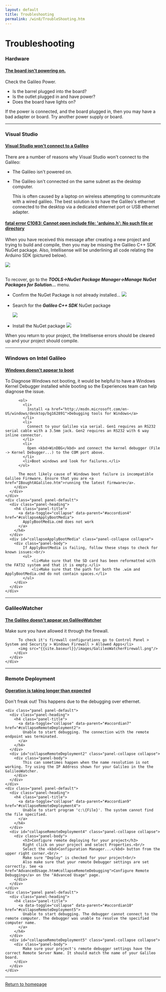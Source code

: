 ```yaml
---
layout: default
title: Troubleshooting
permalink: /win8/TroubleShooting.htm
---
```


<div class="jumbotron">
  <div class="container">
    <h1>Troubleshooting</h1>
  </div>
</div>

<div class="container">
  <h3>Hardware</h3>
  <div class="panel-group" id="accordion1">
    <div class="panel panel-default">
      <div class="panel-heading">
        <h4 class="panel-title">
          <a data-toggle="collapse" data-parent="#accordion1" href="#collapsePower">
            The board isn't powering on.
          </a>
        </h4>
      </div>
      <div id="collapsePower" class="panel-collapse collapse">
        <div class="panel-body">
          Check the Galileo Power.
          <ul>
            <li>Is the barrel plugged into the board?</li>
            <li>Is the outlet plugged in and have power?</li>
            <li>Does the board have lights on?</li>
          </ul>
          If the power is connected, and the board plugged in, then you may have a bad adapter or board. Try another power supply or board.
        </div>
      </div>
    </div>
  </div>
  <hr/>

  <h3>Visual Studio</h3>
  <div class="panel-group" id="accordion3">
    <div class="panel panel-default">
      <div class="panel-heading">
        <h4 class="panel-title">
          <a data-toggle="collapse" data-parent="#accordion3" href="#collapseWontConnect">
            Visual Studio won't connect to a Galileo
          </a>
        </h4>
      </div>
      <div id="collapseWontConnect" class="panel-collapse collapse">
        <div class="panel-body">
          There are a number of reasons why Visual Studio won't connect to the Galileo:
          <ul>
            <li>The Galileo isn't powered on.</li>
            <li>
              <p>The Galileo isn't connected on the same subnet as the desktop computer.</p>
              <p>This is often caused by a laptop on wireless attempting to communitcate with a wired galileo. The best solution is to have the Galileo's ethernet connected to the desktop via a dedicated ehternet port or USB ethernet adapter.</p>
            </li>
          </ul>
        </div>
      </div>
    </div>
    <div class="panel panel-default">
      <div class="panel-heading">
        <h4 class="panel-title">
          <a data-toggle="collapse" data-parent="#accordion3_1" href="#collapseNoNuGet">
            fatal error C1083: Cannot open include file: 'arduino.h': No such file or directory
          </a>
        </h4>
      </div>
      <div id="collapseNoNuGet" class="panel-collapse collapse">
        <div class="panel-body">
          <p>When you have received this message after creating a new project and trying to build and compile, then you may be missing the Galileo C++ SDK NuGet package. Also, Intellisense will be underlining all code relating the Arduino SDK (pictured below).</p>
		  <img src="{{site.baseurl}}/images/vs_missing_nuget_build_errors.png"><br/><br/>
		  <p>
            To recover, go to the <b><i>TOOLS-&gt;NuGet Package Manager-&gt;Manage NuGet Packages for Solution...</i></b> menu.<br/>
			<ul>
			  <li>
			    Confirm the NuGet Package is not already installed...
		        <img src="{{site.baseurl}}/images/nuget_not_installed.png">
			  </li>
			  <br/>
		      <li>
			    Search for the <b><i>Galileo C++ SDK</i></b> NuGet package</p>
		        <img src="{{site.baseurl}}/images/nuget_search.png">
			  </li>
			  <br/>
			  <li>
                Install the NuGet package
		        <img src="{{site.baseurl}}/images/nuget_search_galileo.png">
			  </li>
		    </ul>
		    When you return to your project, the Intellisense errors should be cleared up and your project should compile.
		  </p>
        </div>
      </div>
    </div>
  </div>
  <hr/>

  <h3>Windows on Intel Galileo</h3>
  <div class="panel-group" id="accordion4">
    <div class="panel panel-default">
      <div class="panel-heading">
        <h4 class="panel-title">
          <a data-toggle="collapse" data-parent="#accordion4" href="#collapseWindowsBoot">
            Windows doesn't appear to boot
          </a>
        </h4>
      </div>
      <div id="collapseWindowsBoot" class="panel-collapse collapse">
        <div class="panel-body">
          To Diagnose Windows not booting, it would be helpful to have a Windows Kernel Debugger installed while booting so the Experiences team can help diagnose the issue.

          <ol>
            <li>
              Install <a href="http://msdn.microsoft.com/en-US/windows/desktop/bg162891">Debugging tools for Windows</a>
            </li>
            <li>
              Connect to your Galileo via serial. Gen1 requires an RS232 serial cable with a 3.5mm jack. Gen2 requires an RS232 with 6 way inline connector.
            </li>
            <li>
              Open <kbd>WinDBG</kbd> and connect the kernel debugger (File -> Kernel Debugger...) to the COM port above.
            </li>
            <li>Boot windows and look for failures.</li>
          </ol>

          The most likely cause of Windows boot failure is incompatible Galileo Firmware. Ensure that you are <a href="IBoughtAGalileo.htm">running the latest firmware</a>.
        </div>
      </div>
    </div>
    <div class="panel panel-default">
      <div class="panel-heading">
        <h4 class="panel-title">
          <a data-toggle="collapse" data-parent="#accordion4" href="#collapseApplyBootMedia">
            ApplyBootMedia.cmd does not work
          </a>
        </h4>
      </div>
      <div id="collapseApplyBootMedia" class="panel-collapse collapse">
        <div class="panel-body">
            If ApplyBootMedia is failing, follow these steps to check for known issues:<br/>
            <ul>
                <li>Make sure that the SD card has been reformatted with the FAT32 system and that it is empty.</li>
                <li>Make sure that the path for both the .wim and ApplyBootMedia.cmd do not contain spaces.</li>
            </ul>
        </div>
      </div>
    </div>
  </div>
  <hr/>

  <h3>GalileoWatcher</h3>
  <div class="panel-group" id="accordian5">
    <div class="panel panel-default">
      <div class="panel-heading">
        <h4 class="panel-title">
          <a data-toggle="collapse" data-parent="#accordian5" href="#collapseEmon">
            The Galileo doesn't appear on GalileoWatcher
          </a>
        </h4>
      </div>
      <div id="collapseEmon" class="panel-collapse collapse">
        <div class="panel-body">
          Make sure you have allowed it through the firewall.

          To check it's firewall configurations go to Control Panel > System and Security > Windows Firewall > Allowed Apps</li>
          <img src="{{site.baseurl}}/images/GalileoWatcherFirewall.png"/>
        </div>
      </div>
    </div>
  </div>
  <hr/>

  <h3>Remote Deployment</h3>
  <div class="panel-group" id="accordian6">
    <div class="panel panel-default">
      <div class="panel-heading">
        <h4 class="panel-title">
          <a data-toggle="collapse" data-parent="#accordian6" href="#collapseRemoteDeployment1">
            Operation is taking longer than expected
          </a>
        </h4>
      </div>
      <div id="collapseRemoteDeployment1" class="panel-collapse collapse">
        <div class="panel-body">
            Don't freak out! This happens due to the debugging over ethernet.
        </div>
      </div>
    </div>

    <div class="panel panel-default">
      <div class="panel-heading">
        <h4 class="panel-title">
          <a data-toggle="collapse" data-parent="#accordian7" href="#collapseRemoteDeployment2">
            Unable to start debugging. The connection with the remote endpoint was terminated.
          </a>
        </h4>
      </div>
      <div id="collapseRemoteDeployment2" class="panel-collapse collapse">
        <div class="panel-body">
            This can sometimes happen when the name resolution is not working. Try using the IP Address shown for your Galileo in the the GalileoWatcher.
        </div>
      </div>
    </div>
    <div class="panel panel-default">
      <div class="panel-heading">
        <h4 class="panel-title">
          <a data-toggle="collapse" data-parent="#accordian9" href="#collapseRemoteDeployment4">
            Unable to start program 'c:\{File}'. The system cannot find the file specified.
          </a>
        </h4>
      </div>
      <div id="collapseRemoteDeployment4" class="panel-collapse collapse">
        <div class="panel-body">
            <h3>Configure remote deploying for your project</h3>
            Right click on your project and select Properties.<br/>
            Select the <kbd>Configuration Manager...</kbd> button from the upper right corner.<br/>
            Make sure "Deploy" is checked for your project<br/>
            Also make sure that your remote Debugger settings are set correctly. See <a href="AdvancedUsage.htm#collapseRemoteDebugging">Configure Remote Debugging</a> on the "Advanced Usage" page.
        </div>
      </div>
    </div>
    <div class="panel panel-default">
      <div class="panel-heading">
        <h4 class="panel-title">
          <a data-toggle="collapse" data-parent="#accordian10" href="#collapseRemoteDeployment5">
            Unable to start debugging. The debugger cannot connect to the remote computer. The debugger was unable to resolve the specified computer name.
          </a>
        </h4>
      </div>
      <div id="collapseRemoteDeployment5" class="panel-collapse collapse">
        <div class="panel-body">
            Make sure your project's remote debugger settings have the correct Remote Server Name. It should match the name of your Galileo board.
        </div>
      </div>
    </div>
  </div>
  <hr/>

  <a class="btn btn-default" href="{{site.baseurl}}/index.htm" role="button">Return to homepage</a>
</div>
